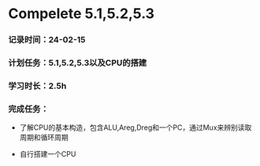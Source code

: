 # Compelete 5.1,5.2,5.3

### 记录时间：24-02-15

### 计划任务：5.1,5.2,5.3以及CPU的搭建

### 学习时长：2.5h

### 完成任务：

* 了解CPU的基本构造，包含ALU,Areg,Dreg和一个PC，通过Mux来辨别读取周期和循环周期

* 自行搭建一个CPU